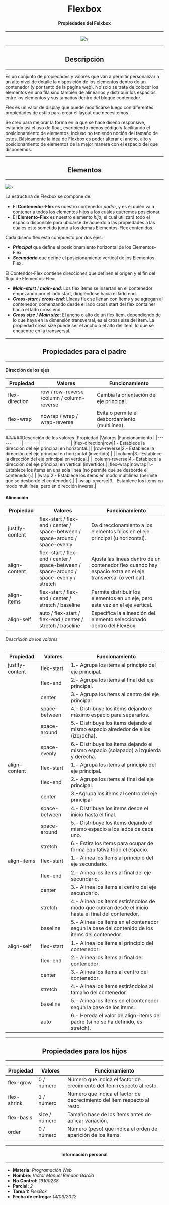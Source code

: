 <center>

# Flexbox

#### Propiedades del Felxbox
___
![s](https://i0.wp.com/www.silocreativo.com/wp-content/uploads/2017/03/flexbox-cssgrid.png?fit=666%2C370&quality=100&strip=all&ssl=1)

</center>

___
<center> 

## **Descripción** </center>

****
Es un conjunto de propiedades y valores que van a permitir personalizar a un alto nivel de detalle la disposición de los elementos dentro de un contenedor (y  por tanto de la página web). No solo se trata de colocar los elementos en una fila sino también de alinearlos y distribuir los espacios entre los elementos y sus tamaños dentro del bloque contenedor.

Flex es un valor de display que puede modificarse luego con diferentes propiedades de estilo para crear el layout que necesitemos.

Se creó para mejorar la forma en la que se hace diseño responsive, evitando así el uso de float, escribiendo menos código y facilitando el posicionamiento de elementos, incluso no teniendo noción del tamaño de éstos. Básicamente la idea de Flexbox es poder alterar el ancho, alto y posicionamiento de elementos de la mejor manera con el espacio del que disponemos.

___
<center> 

## **Elementos** </center>
****
![s](https://creatuweb.espaciolatino.com/imgs/flex-elementos.jpg)

La estructura de Flexbox se compone de:

- El **Contenedor-Flex** es nuestro contenedor _padre_, y es él quién va a contener a todos los elementos hijos a los cuáles queremos posicionar.
- El **Elemento-Flex** es nuestro elemento _hijo_, el cual utilizará todo el espacio disponible para ubicarse de acuerdo a las propiedades a las cuales este sometido junto a los demas Elementos-Flex contenidos.

Cada diseño flex esta compuesto por dos ejes: 

- ***Principal*** que define el posicionamiento horizontal de los Elementos-Flex. 
- ***Secundario*** que define el posicionamiento vertical de los Elementos-Flex.

El Contendor-Flex contiene direcciones que definen el origen y el fin del flujo de Elementos-Flex:

- ***Main-start*** / ***main-end***: Los flex ítems se insertan en el contenedor empezando por el lado start, dirigiéndose hacia el lado end.
- ***Cross-start*** / ***cross-end***: Líneas flex se llenan con ítems y se agregan al contenedor, comenzando desde el lado cross start del flex container hacia el lado cross end.
- ***Cross size*** / ***Main size***: El ancho o alto de un flex ítem, dependiendo de lo que haya en la dimensión transversal, es el cross size del ítem. La propiedad cross size puede ser el ancho o el alto del ítem, lo que se encuentre en la transversal.
 

___
<center> 

## **Propiedades para el padre** </center>

****

#### Dirección de los ejes
|Propiedad  |Valores |Funcionamiento |
|-----------|--------|---------------|
|flex-direction|  row / row-reverse /column / column-reverse|Cambia la orientación del eje principal.   
|flex-wrap|nowrap / wrap / wrap-reverse|Evita o permite el desbordamiento (multilínea).   |

######Descrición de los valores
|Propiedad  |Valores |Funcionamiento |
|-----------|--------|---------------|
|flex-direction|row|1.- Establece la dirección del eje principal en horizontal.|
|           |row-reverse|2.- Establece la dirección del eje principal en horizontal (invertido).|
|           |column|3.- 	Establece la dirección del eje principal en vertical.|
|           |column-reverse|4.- Establece la dirección del eje principal en vertical (invertido).|
|flex-wrap|nowrap|1.- Establece los ítems en una sola línea (no permite que se desborde el contenedor).|
|           |wrap|2.- Establece los ítems en modo multilínea (permite que se desborde el contenedor).|
|           |wrap-reverse|3.- Establece los ítems en modo multilínea, pero en dirección inversa.|

#### Alineación
|Propiedad  |Valores |Funcionamiento |
|-----------|--------|---------------|
|justify-content|flex-start / flex-end / center / space-between / space-around / space-evenly|Da direccionamiento a los elementos hijos en el eje principal (u horizontal).|
|align-content|flex-start / flex-end / center / space-between / space-around / space-evenly / stretch|Ajusta las líneas dentro de un contenedor flex cuando hay espacio extra en el eje transversal (o vertical).|
|align-items|flex-start / flex-end / center / stretch / baseline|Permite distribuir los elementos en un eje, pero esta vez en el eje vertical.|
|align-self|auto / flex-start / flex-end / center / stretch / baseline|Especifica la alineación del elemento seleccionado dentro del FlexBox.|

###### Descrición de los valores
|Propiedad  |Valores |Funcionamiento |
|-----------|--------|---------------|
|justify-content|flex-start|1.- 	Agrupa los ítems al principio del eje principal.|
|           |flex-end|2.- Agrupa los ítems al final del eje principal.|
|           |center|3.- Agrupa los ítems al centro del eje principal.|
|           |space-between|4.- Distribuye los ítems dejando el máximo espacio para separarlos.|
|           |space-around|5.- Distribuye los ítems dejando el mismo espacio alrededor de ellos (izq/dcha).|
|           |space-evenly|6.- Distribuye los ítems dejando el mismo espacio (solapado) a izquierda y derecha.|
|align-content|flex-start|1.- Agrupa los ítems al principio del eje principal.|
|           |flex-end|2.- Agrupa los ítems al final del eje principal.|
|           |center|3.-Agrupa los ítems al centro del eje principal|
|           |space-between|4.- Distribuye los ítems desde el inicio hasta el final.|
|           |space-around|5.- Distribuye los ítems dejando el mismo espacio a los lados de cada uno.|
|           |stretch|6.- Estira los ítems para ocupar de forma equitativa todo el espacio.|
|align-items|flex-start|1.- Alinea los ítems al principio del eje secundario.|
||flex-end|2.- Alinea los ítems al final del eje secundario.|
||center|3.- Alinea los ítems al centro del eje secundario.|
||stretch|4.- Alinea los ítems estirándolos de modo que cubran desde el inicio hasta el final del contenedor.
||baseline|5.- Alinea los ítems en el contenedor según la base del contenido de los ítems del contenedor.|
|align-self|flex-start|1.- Alinea los ítems al principio del contenedor.|
||flex-end|2.- Alinea los ítems al final del contenedor.|
||center|3.- Alinea los ítems al centro del contenedor.|
||stretch|4.- Alinea los ítems estirándolos al tamaño del contenedor.|
||baseline	|5.- Alinea los ítems en el contenedor según la base de los ítems.|
||auto|6.- Hereda el valor de align-items del padre (si no se ha definido, es stretch).|

___
<center> 

## **Propiedades para los hijos** </center>

****

|Propiedad  |Valores |Funcionamiento |
|-----------|--------|---------------|
|flex-grow|0 / número|Número que indica el factor de crecimiento del ítem respecto al resto.|
|flex-shrink|1 / número|Número que indica el factor de decrecimiento del ítem respecto al resto.|
|flex-basis|size / número|Tamaño base de los ítems antes de aplicar variación.|
|order|0 / número|Número (peso) que indica el orden de aparición de los ítems.|

___
<center> 

#### **Información personal** </center>

****
- **Materia:** *Programación Web*
- **Nombre:** *Víctor Manuel Rendón García*
- **No.Control:** *19100238*
- **Parcial:** *2*
- **Tarea 1:** *FlexBox*
- **Fecha de entrega:** *14/03/2022*